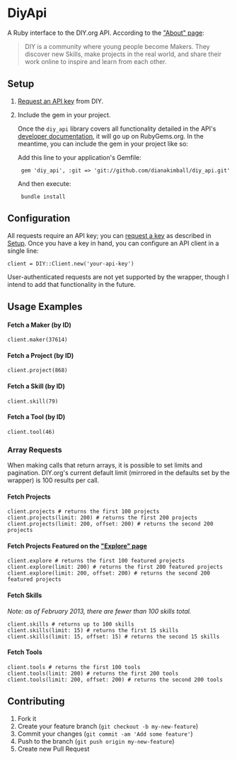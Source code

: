 # DiyApi

A Ruby interface to the DIY.org API. According to the ["About" page](https://diy.org/about):

> DIY is a community where young people become Makers. They discover new Skills, make projects in the real world, and share their work online to inspire and learn from each other.

## Setup

1. [Request an API key](http://friends.diy.org/developers) from DIY.

2. Include the gem in your project.

    Once the `diy_api` library covers all functionality detailed in the API's [developer documentation](http://friends.diy.org/developers), it will go up on RubyGems.org. In the meantime, you can include the gem in your project like so:

	  Add this line to your application's Gemfile:

	    gem 'diy_api', :git => 'git://github.com/dianakimball/diy_api.git'

	  And then execute:

	    bundle install

## Configuration

All requests require an API key; you can [request a key](http://friends.diy.org/developers) as described in [Setup](http://github.com/dianakimball/diy_api#setup). Once you have a key in hand, you can configure an API client in a single line:

    client = DIY::Client.new('your-api-key')

User-authenticated requests are not yet supported by the wrapper, though I intend to add that functionality in the future.

## Usage Examples

#### Fetch a Maker (by ID)

    client.maker(37614)

#### Fetch a Project (by ID)

    client.project(868)

#### Fetch a Skill (by ID)

    client.skill(79)

#### Fetch a Tool (by ID)

    client.tool(46)

### Array Requests

When making calls that return arrays, it is possible to set limits and pagination. DIY.org's current default limit (mirrored in the defaults set by the wrapper) is 100 results per call.

#### Fetch Projects

    client.projects # returns the first 100 projects
    client.projects(limit: 200) # returns the first 200 projects
    client.projects(limit: 200, offset: 200) # returns the second 200 projects

#### Fetch Projects Featured on the ["Explore" page](https://diy.org/explore)

    client.explore # returns the first 100 featured projects
    client.explore(limit: 200) # returns the first 200 featured projects
    client.explore(limit: 200, offset: 200) # returns the second 200 featured projects

#### Fetch Skills

_Note: as of February 2013, there are fewer than 100 skills total._

    client.skills # returns up to 100 skills
    client.skills(limit: 15) # returns the first 15 skills
    client.skills(limit: 15, offset: 15) # returns the second 15 skills

#### Fetch Tools

    client.tools # returns the first 100 tools
    client.tools(limit: 200) # returns the first 200 tools
    client.tools(limit: 200, offset: 200) # returns the second 200 tools

## Contributing

1. Fork it
2. Create your feature branch (`git checkout -b my-new-feature`)
3. Commit your changes (`git commit -am 'Add some feature'`)
4. Push to the branch (`git push origin my-new-feature`)
5. Create new Pull Request
